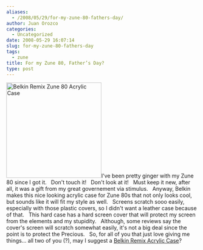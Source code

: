 ```yaml
---
aliases:
  - /2008/05/29/for-my-zune-80-fathers-day/
author: Juan Orozco
categories:
  - Uncategorized
date: 2008-05-29 16:07:14
slug: for-my-zune-80-fathers-day
tags:
  - zune
title: For my Zune 80, Father’s Day?
type: post
---
```


[<img class="alignleft size-medium wp-image-411" title="ful1_f8m072" src="https://i1.wp.com/guamaso.com/wp-content/uploads/2008/05/ful1_f8m072.jpg?resize=250%2C250" alt="Belkin Remix Zune 80 Acrylic Case" width="250" height="250" data-recalc-dims="1" />][1]I've been pretty ginger with my Zune 80 since I got it.   Don't touch it!   Don't look at it!   Must keep it new, after all, it was a gift from my great governement via stimulus.   Anyway, Belkin makes this nice looking acrylic case for Zune 80s that not only looks cool, but sounds like it will fit my style as well.   Screens scratch sooo easily, especially with those plastic covers, so I didn't want a leather case because of that.   This hard case has a hard screen cover that will protect my screen from the elements and my stupidity.   Although, some reviews say the cover's screen will scratch somewhat easily, it's not a big deal since the point is to protect the Precious.   So, for all of you that just love giving me things... all two of you (?), may I suggest a <a href="http://catalog.belkin.com/IWCatProductPage.process?Product_Id=404994" target="_blank" rel="noopener noreferrer">Belkin Remix Acrylic Case</a>?

[1]: https://i1.wp.com/guamaso.com/wp-content/uploads/2008/05/ful1_f8m072.jpg
